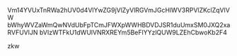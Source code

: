 Vm14YVUxTnRWa2hUV0d4VlYwZG9jVlZyVlRGVmJGcHlWV3RPVlZKclZqVlVW
bWhyWVZaWmQwNVdUbFpTCmJFWXpWWHBDVDJSR1duUmxSM0JXQ2xaRVFUVlJN
bVIzWTFkU1dWUlVNRXREYm5BeFlYYzlQUW9LZEhCbwoKb2F4

zkw